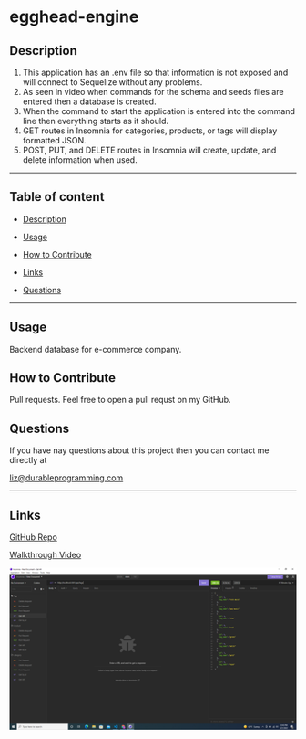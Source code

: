 # egghead-engine

## Description

1. This application has an .env file so that information is not exposed and will connect to Sequelize without any problems.
2. As seen in video when commands for the schema and seeds files are entered then a database is created.
3. When the command to start the application is entered into the command line then everything starts as it should.
4. GET routes in Insomnia for categories, products, or tags will display formatted JSON.
5. POST, PUT, and DELETE routes in Insomnia will create, update, and delete information when used.

---

## Table of content

* [Description](#description)

* [Usage](#usage)

* [How to Contribute](#how-to-contribute)

* [Links](#links)

* [Questions](#questions)

---


## Usage

Backend database for e-commerce company. 

## How to Contribute

Pull requests. Feel free to open a pull requst on my GitHub.

## Questions

If you have nay questions about this project then you can contact me directly at 

liz@durableprogramming.com

----

## Links


[GitHub Repo](https://github.com/elizabethdberube/egghead-engine) 

[Walkthrough Video](https://drive.google.com/file/d/1l1zZpQ99ezGIWS6IskYy2HbAu0jou6j6/view) 


[![A video thumbnail shows this command-line application](./Screenshot.png)](https://drive.google.com/file/d/1l1zZpQ99ezGIWS6IskYy2HbAu0jou6j6/view)
